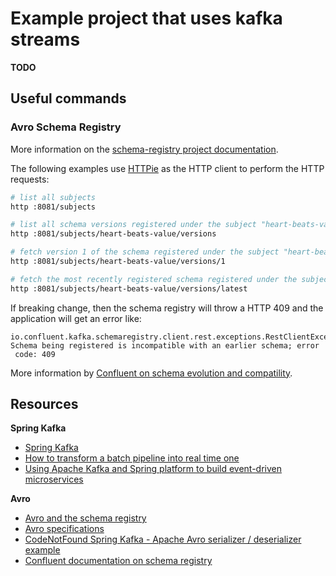 # Example project that uses kafka streams

__TODO__

## Useful commands

### Avro Schema Registry

More information on the [schema-registry project documentation](https://github.com/confluentinc/schema-registry).

The following examples use [HTTPie](https://httpie.org/) as the HTTP client to perform the HTTP requests:

```bash
# list all subjects
http :8081/subjects

# list all schema versions registered under the subject "heart-beats-value"
http :8081/subjects/heart-beats-value/versions

# fetch version 1 of the schema registered under the subject "heart-beats-value"
http :8081/subjects/heart-beats-value/versions/1

# fetch the most recently registered schema registered under the subject "heart-beats-value"
http :8081/subjects/heart-beats-value/versions/latest
```

If breaking change, then the schema registry will throw a HTTP 409 and the application will get an error like:

```text
io.confluent.kafka.schemaregistry.client.rest.exceptions.RestClientException: Schema being registered is incompatible with an earlier schema; error
 code: 409
```

More information by [Confluent on schema evolution and compatility](https://docs.confluent.io/current/schema-registry/schema_registry_tutorial.html#schema-evolution-and-compatibility).

## Resources

__Spring Kafka__

- [Spring Kafka](https://docs.spring.io/spring-kafka/docs/2.3.7.RELEASE/reference/html/#kafka)
- [How to transform a batch pipeline into real time one](https://medium.com/@stephane.maarek/how-to-use-apache-kafka-to-transform-a-batch-pipeline-into-a-real-time-one-831b48a6ad85)
- [Using Apache Kafka and Spring platform to build event-driven microservices](https://gamov.io/workshop/cnfl-pivotal-ord-2020.html#adding-avro-and-confluent-schema-registry-dependencies)

__Avro__

- [Avro and the schema registry](https://aseigneurin.github.io/2018/08/02/kafka-tutorial-4-avro-and-schema-registry.html)
- [Avro specifications](https://avro.apache.org/docs/1.8.1/spec.html#schemas)
- [CodeNotFound Spring Kafka - Apache Avro serializer / deserializer example](https://codenotfound.com/spring-kafka-apache-avro-serializer-deserializer-example.html)
- [Confluent documentation on schema registry](https://docs.confluent.io/current/schema-registry/schema_registry_tutorial.html)